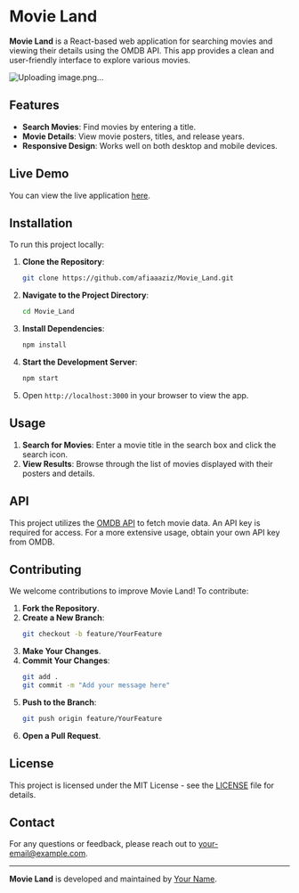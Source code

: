 # Movie Land

**Movie Land** is a React-based web application for searching movies and viewing their details using the OMDB API. This app provides a clean and user-friendly interface to explore various movies.

![Uploading image.png…]()

## Features

- **Search Movies**: Find movies by entering a title.
- **Movie Details**: View movie posters, titles, and release years.
- **Responsive Design**: Works well on both desktop and mobile devices.

## Live Demo

You can view the live application [here](https://afiaaaziz.github.io/Movie_Land/).

## Installation

To run this project locally:

1. **Clone the Repository**:
    ```bash
    git clone https://github.com/afiaaaziz/Movie_Land.git
    ```

2. **Navigate to the Project Directory**:
    ```bash
    cd Movie_Land
    ```

3. **Install Dependencies**:
    ```bash
    npm install
    ```

4. **Start the Development Server**:
    ```bash
    npm start
    ```

5. Open `http://localhost:3000` in your browser to view the app.

## Usage

1. **Search for Movies**: Enter a movie title in the search box and click the search icon.
2. **View Results**: Browse through the list of movies displayed with their posters and details.

## API

This project utilizes the [OMDB API](https://www.omdbapi.com/) to fetch movie data. An API key is required for access. For a more extensive usage, obtain your own API key from OMDB.

## Contributing

We welcome contributions to improve Movie Land! To contribute:

1. **Fork the Repository**.
2. **Create a New Branch**:
    ```bash
    git checkout -b feature/YourFeature
    ```
3. **Make Your Changes**.
4. **Commit Your Changes**:
    ```bash
    git add .
    git commit -m "Add your message here"
    ```
5. **Push to the Branch**:
    ```bash
    git push origin feature/YourFeature
    ```
6. **Open a Pull Request**.

## License

This project is licensed under the MIT License - see the [LICENSE](LICENSE) file for details.

## Contact

For any questions or feedback, please reach out to [your-email@example.com](mailto:your-email@example.com).

---

**Movie Land** is developed and maintained by [Your Name](https://github.com/your-github-username).
